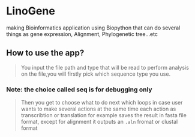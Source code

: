 # LinoGene
making Bioinformatics application using Biopython that can do several things as gene expression, Alignment, Phylogenetic tree...etc  


## How to use the app?
> You input the file path and type that will be read to perform analysis on the     file,you will firstly pick which sequence type you use.

### Note: the choice called seq is for debugging only 


> Then you get to choose what to do next which loops in case user wants to make several actions at the same time 
>each action as transcribtion or translation for example saves the result in fasta file format, except for alignment it outputs an `.aln` fromat or clustal format
